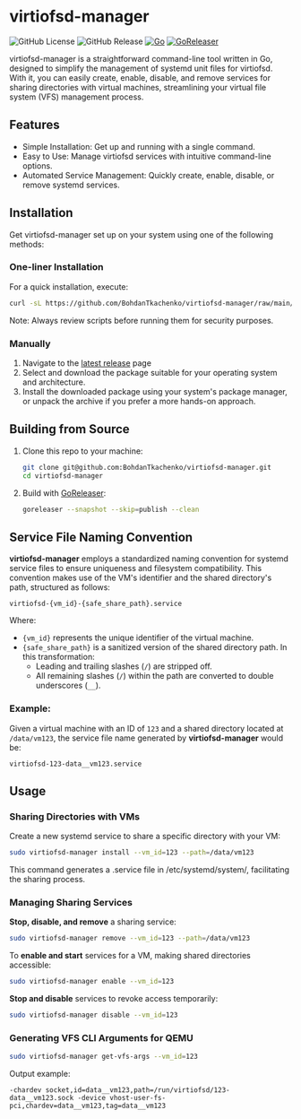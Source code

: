 # virtiofsd-manager

![GitHub License](https://img.shields.io/github/license/BohdanTkachenko/virtiofsd-manager)
![GitHub Release](https://img.shields.io/github/v/release/BohdanTkachenko/virtiofsd-manager)
[![Go](https://github.com/BohdanTkachenko/virtiofsd-manager/actions/workflows/go.yml/badge.svg)](https://github.com/BohdanTkachenko/virtiofsd-manager/actions/workflows/go.yml)
[![GoReleaser](https://github.com/BohdanTkachenko/virtiofsd-manager/actions/workflows/goreleaser.yml/badge.svg)](https://github.com/BohdanTkachenko/virtiofsd-manager/actions/workflows/goreleaser.yml)

virtiofsd-manager is a straightforward command-line tool written in Go, designed to simplify the management of systemd unit files for virtiofsd. With it, you can easily create, enable, disable, and remove services for sharing directories with virtual machines, streamlining your virtual file system (VFS) management process.

## Features

- Simple Installation: Get up and running with a single command.
- Easy to Use: Manage virtiofsd services with intuitive command-line options.
- Automated Service Management: Quickly create, enable, disable, or remove systemd services.

## Installation

Get virtiofsd-manager set up on your system using one of the following methods:

### One-liner Installation

For a quick installation, execute:

```sh
curl -sL https://github.com/BohdanTkachenko/virtiofsd-manager/raw/main/scripts/install.sh | bash
```

Note: Always review scripts before running them for security purposes.

### Manually

1. Navigate to the [latest release](https://github.com/BohdanTkachenko/virtiofsd-manager/releases/latest) page
2. Select and download the package suitable for your operating system and architecture.
3. Install the downloaded package using your system's package manager, or unpack the archive if you prefer a more hands-on approach.

## Building from Source

1. Clone this repo to your machine:

    ```sh
    git clone git@github.com:BohdanTkachenko/virtiofsd-manager.git
    cd virtiofsd-manager
    ```

2. Build with [GoReleaser](https://goreleaser.com/install):

    ```sh
    goreleaser --snapshot --skip=publish --clean
    ```

## Service File Naming Convention

**virtiofsd-manager** employs a standardized naming convention for systemd service files to ensure uniqueness and filesystem compatibility. This convention makes use of the VM's identifier and the shared directory's path, structured as follows:

```
virtiofsd-{vm_id}-{safe_share_path}.service
```

Where:

- `{vm_id}` represents the unique identifier of the virtual machine.
- `{safe_share_path}` is a sanitized version of the shared directory path. In this transformation:
  - Leading and trailing slashes (`/`) are stripped off.
  - All remaining slashes (`/`) within the path are converted to double underscores (`__`).

### Example:

Given a virtual machine with an ID of `123` and a shared directory located at `/data/vm123`, the service file name generated by **virtiofsd-manager** would be:

```
virtiofsd-123-data__vm123.service
```

## Usage

### Sharing Directories with VMs

Create a new systemd service to share a specific directory with your VM:

```sh
sudo virtiofsd-manager install --vm_id=123 --path=/data/vm123
```

This command generates a .service file in /etc/systemd/system/, facilitating the sharing process.

### Managing Sharing Services

**Stop, disable, and remove** a sharing service:

```sh
sudo virtiofsd-manager remove --vm_id=123 --path=/data/vm123
```

To **enable and start** services for a VM, making shared directories accessible:

```sh
sudo virtiofsd-manager enable --vm_id=123
```

**Stop and disable** services to revoke access temporarily:

```sh
sudo virtiofsd-manager disable --vm_id=123
```

### Generating VFS CLI Arguments for QEMU

```sh
sudo virtiofsd-manager get-vfs-args --vm_id=123
```

Output example:

```
-chardev socket,id=data__vm123,path=/run/virtiofsd/123-data__vm123.sock -device vhost-user-fs-pci,chardev=data__vm123,tag=data__vm123
```
